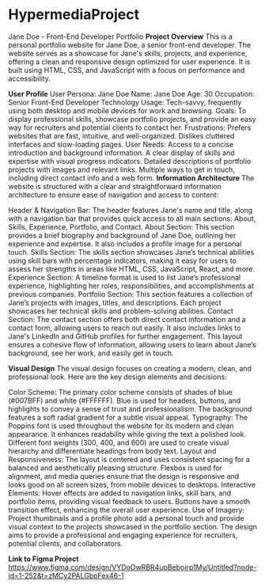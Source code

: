 # HypermediaProject
Jane Doe - Front-End Developer Portfolio
**Project Overview**
This is a personal portfolio website for Jane Doe, a senior front-end developer. The website serves as a showcase for Jane's skills, projects, and experience, offering a clean and responsive design optimized for user experience. It is built using HTML, CSS, and JavaScript with a focus on performance and accessibility.

**User Profile**
User Persona: Jane Doe
Name: Jane Doe
Age: 30
Occupation: Senior Front-End Developer
Technology Usage: Tech-savvy, frequently using both desktop and mobile devices for work and browsing.
Goals: To display professional skills, showcase portfolio projects, and provide an easy way for recruiters and potential clients to contact her.
Frustrations: Prefers websites that are fast, intuitive, and well-organized. Dislikes cluttered interfaces and slow-loading pages.
User Needs:
Access to a concise introduction and background information.
A clear display of skills and expertise with visual progress indicators.
Detailed descriptions of portfolio projects with images and relevant links.
Multiple ways to get in touch, including direct contact info and a web form.
**Information Architecture**
The website is structured with a clear and straightforward information architecture to ensure ease of navigation and access to content:

Header & Navigation Bar: The header features Jane's name and title, along with a navigation bar that provides quick access to all main sections: About, Skills, Experience, Portfolio, and Contact.
About Section: This section provides a brief biography and background of Jane Doe, outlining her experience and expertise. It also includes a profile image for a personal touch.
Skills Section: The skills section showcases Jane’s technical abilities using skill bars with percentage indicators, making it easy for users to assess her strengths in areas like HTML, CSS, JavaScript, React, and more.
Experience Section: A timeline format is used to list Jane’s professional experience, highlighting her roles, responsibilities, and accomplishments at previous companies.
Portfolio Section: This section features a collection of Jane’s projects with images, titles, and descriptions. Each project showcases her technical skills and problem-solving abilities.
Contact Section: The contact section offers both direct contact information and a contact form, allowing users to reach out easily. It also includes links to Jane's LinkedIn and GitHub profiles for further engagement.
This layout ensures a cohesive flow of information, allowing users to learn about Jane’s background, see her work, and easily get in touch.

**Visual Design**
The visual design focuses on creating a modern, clean, and professional look. Here are the key design elements and decisions:

Color Scheme: The primary color scheme consists of shades of blue (#007BFF) and white (#FFFFFF). Blue is used for headers, buttons, and highlights to convey a sense of trust and professionalism. The background features a soft radial gradient for a subtle visual appeal.
Typography: The Poppins font is used throughout the website for its modern and clean appearance. It enhances readability while giving the text a polished look. Different font weights (300, 400, and 600) are used to create visual hierarchy and differentiate headings from body text.
Layout and Responsiveness: The layout is centered and uses consistent spacing for a balanced and aesthetically pleasing structure. Flexbox is used for alignment, and media queries ensure that the design is responsive and looks good on all screen sizes, from mobile devices to desktops.
Interactive Elements: Hover effects are added to navigation links, skill bars, and portfolio items, providing visual feedback to users. Buttons have a smooth transition effect, enhancing the overall user experience.
Use of Imagery: Project thumbnails and a profile photo add a personal touch and provide visual context to the projects showcased in the portfolio section.
The design aims to provide a professional and engaging experience for recruiters, potential clients, and collaborators.

**Link to Figma Project**
https://www.figma.com/design/VYDoOwRBR4upBebojrp1My/Untitled?node-id=1-252&t=zMCy2PALGbpFex46-1

